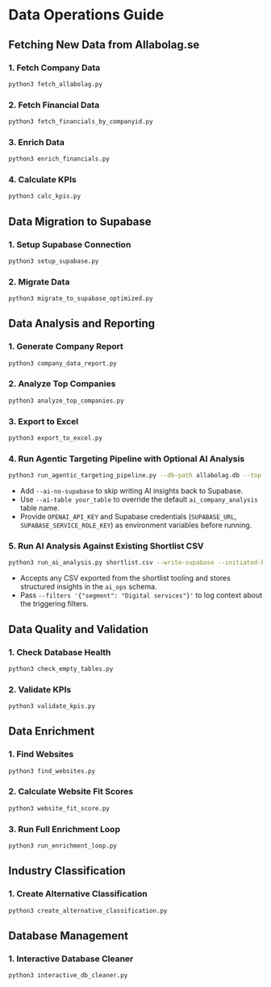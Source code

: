 # Data Operations Guide

## Fetching New Data from Allabolag.se

### 1. Fetch Company Data
```bash
python3 fetch_allabolag.py
```

### 2. Fetch Financial Data
```bash
python3 fetch_financials_by_companyid.py
```

### 3. Enrich Data
```bash
python3 enrich_financials.py
```

### 4. Calculate KPIs
```bash
python3 calc_kpis.py
```

## Data Migration to Supabase

### 1. Setup Supabase Connection
```bash
python3 setup_supabase.py
```

### 2. Migrate Data
```bash
python3 migrate_to_supabase_optimized.py
```

## Data Analysis and Reporting

### 1. Generate Company Report
```bash
python3 company_data_report.py
```

### 2. Analyze Top Companies
```bash
python3 analyze_top_companies.py
```

### 3. Export to Excel
```bash
python3 export_to_excel.py
```

### 4. Run Agentic Targeting Pipeline with Optional AI Analysis
```bash
python3 run_agentic_targeting_pipeline.py --db-path allabolag.db --top 30 --ai-analysis --ai-limit 10
```

- Add `--ai-no-supabase` to skip writing AI insights back to Supabase.
- Use `--ai-table your_table` to override the default `ai_company_analysis` table name.
- Provide `OPENAI_API_KEY` and Supabase credentials (`SUPABASE_URL`, `SUPABASE_SERVICE_ROLE_KEY`) as environment variables before running.

### 5. Run AI Analysis Against Existing Shortlist CSV
```bash
python3 run_ai_analysis.py shortlist.csv --write-supabase --initiated-by "analyst@nivo.ai"
```

- Accepts any CSV exported from the shortlist tooling and stores structured insights in the `ai_ops` schema.
- Pass `--filters '{"segment": "Digital services"}'` to log context about the triggering filters.

## Data Quality and Validation

### 1. Check Database Health
```bash
python3 check_empty_tables.py
```

### 2. Validate KPIs
```bash
python3 validate_kpis.py
```

## Data Enrichment

### 1. Find Websites
```bash
python3 find_websites.py
```

### 2. Calculate Website Fit Scores
```bash
python3 website_fit_score.py
```

### 3. Run Full Enrichment Loop
```bash
python3 run_enrichment_loop.py
```

## Industry Classification

### 1. Create Alternative Classification
```bash
python3 create_alternative_classification.py
```

## Database Management

### 1. Interactive Database Cleaner
```bash
python3 interactive_db_cleaner.py
```

